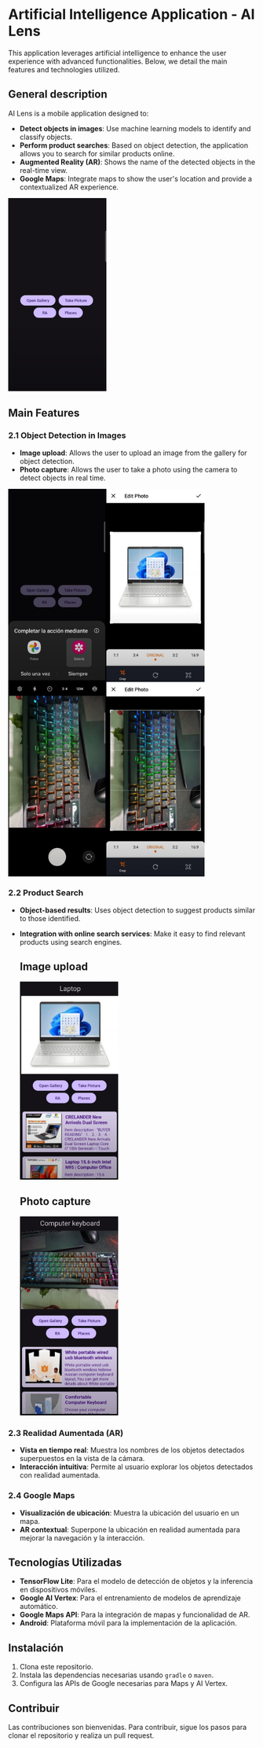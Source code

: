 # Artificial Intelligence Application - AI Lens

This application leverages artificial intelligence to enhance the user experience with advanced functionalities. Below, we detail the main features and technologies utilized.

## General description

AI Lens is a mobile application designed to:

- **Detect objects in images**: Use machine learning models to identify and classify objects.
- **Perform product searches**: Based on object detection, the application allows you to search for similar products online.
- **Augmented Reality (AR)**: Shows the name of the detected objects in the real-time view.
- **Google Maps**: Integrate maps to show the user's location and provide a contextualized AR experience.

 <img src="images/ai-lens.png" alt="ai-lens" width="200"/>

## Main Features

### 2.1 Object Detection in Images

- **Image upload**: Allows the user to upload an image from the gallery for object detection.
- **Photo capture**: Allows the user to take a photo using the camera to detect objects in real time.
  
<div style="display: flex;">
 <img src="images/galery.png" alt="ai-lens" width="200"/>
 <img src="images/galery2.png" alt="ai-lens" width="200"/>
</div>

<div style="display: flex;">
 <img src="images/picture.png" alt="ai-lens" width="200"/>
 <img src="images/picture2.png" alt="ai-lens" width="200"/>
</div>
  
### 2.2 Product Search

- **Object-based results**: Uses object detection to suggest products similar to those identified.
- **Integration with online search services**: Make it easy to find relevant products using search engines.
  
   <h2> Image upload </h2>
    <img src="images/galery3.png" alt="ai-lens" width="200"/>
   <h2> Photo capture </h2>
    <img src="images/picture3.png" alt="ai-lens" width="200"/>

### 2.3 Realidad Aumentada (AR)

- **Vista en tiempo real**: Muestra los nombres de los objetos detectados superpuestos en la vista de la cámara.
- **Interacción intuitiva**: Permite al usuario explorar los objetos detectados con realidad aumentada.

### 2.4 Google Maps

- **Visualización de ubicación**: Muestra la ubicación del usuario en un mapa.
- **AR contextual**: Superpone la ubicación en realidad aumentada para mejorar la navegación y la interacción.

## Tecnologías Utilizadas

- **TensorFlow Lite**: Para el modelo de detección de objetos y la inferencia en dispositivos móviles.
- **Google AI Vertex**: Para el entrenamiento de modelos de aprendizaje automático.
- **Google Maps API**: Para la integración de mapas y funcionalidad de AR.
- **Android**: Plataforma móvil para la implementación de la aplicación.

## Instalación

1. Clona este repositorio.
2. Instala las dependencias necesarias usando `gradle` o `maven`.
3. Configura las APIs de Google necesarias para Maps y AI Vertex.

## Contribuir

Las contribuciones son bienvenidas. Para contribuir, sigue los pasos para clonar el repositorio y realiza un pull request.

